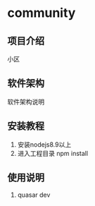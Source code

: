 # community

## 项目介绍

小区

## 软件架构

软件架构说明

## 安装教程

1. 安装nodejs8.9以上
2. 进入工程目录 npm install

## 使用说明

1. quasar dev
